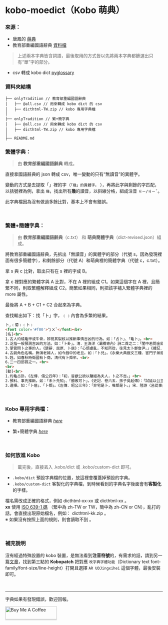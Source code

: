 # kobo-moedict（Kobo 萌典）


### 來源：
* 唐鳳的 [萌典](https://github.com/g0v/moedict-webkit)
* 教育部重編國語辭典 [資料檔](https://github.com/g0v/moedict-data)

> 上述兩本字典皆含詞語，最後取用的方式皆以先將兩本字典都篩選出只有“單”字的部分。

* csv 轉成 kobo dict [pyglossary](https://github.com/ilius/pyglossary)  


### 資料夾結構
```
├── onlyTradition // 教育部重編國語辭典
│   ├── @all.csv // 用來轉成 kobo dict 的 csv
│   ├── dicthtml-TW.zip // kobo 專用字典檔
│  
├── onlyTradition // 繁+簡字典
│   ├── @all.csv // 用來轉成 kobo dict 的 csv
│   ├── dicthtml-TW.zip // kobo 專用字典檔
│  
├── README.md
```


### 繁體字典：
> 由 **教育部重編國語辭典** 轉成。

直接拿國語辭典的 json 轉成 csv，唯一變動的只有“無讀音”的異體字。

變動的方式是去提取「」裡的字（`「幾」的異體字。` ），再將此字與剩餘的字匹配，以括號裡為例，拿出 `幾`，找出所有**幾**的讀音，以斜線分格，組成注音 `ㄐㄧ/ㄐㄧˇ`。

此字典檔因為沒有做過多餘比對，基本上不會有錯誤。

<br>

### 繁體+簡體字典：
> 由 **教育部重編國語辭典**（c.txt） 和 **萌典簡體字典**（dict-revised.json）組成。 

將教育部重編國語辭典，先拆出「無讀音」的異體字的部分（代號 s，因為發現裡面有很多簡體字），和剩餘部分（代號 A）和萌典裡的簡體字典（代號 c，c.txt）。

拿 s 與 c 比對，取出只有在 s 裡的字成 B。

拿 c 裡對應的繁體字與 A 比對，不在 A 裡的組成 C1。如果這個字在 A 裡，且簡繁不同，則取繁體解釋組成 C2。簡繁如果相同，則把該字補入繁體字典裡的more 屬性。

最後將 A + B + C1 + C2 合起來為字典。

查找輸出如下：找「卜」字，﹝﹞內會為多繁的結果。
```html
卜,﹝蔔﹞﹝卜﹞
<font color='#f00'>ㄅㄨˇ</font><br>
[名]<br>
1.古人灼燒龜甲或牛骨，辨視其裂紋以推斷事情吉凶的行為。如：「占卜」、「龜卜」。<br>
2.泛指一般預測吉凶的方法。如：「卜卦」。清．王漁洋〈灞橋寄內〉詩二首之二：「閨中若問金錢卜，秋雨秋風過灞橋。」<br>
3.掌管問卜之事的人。《楚辭．屈原．卜居》：「心煩慮亂，不知所從，往見太卜鄭詹尹。」《禮記．王制》：「凡執技以事上者，祝史射御醫卜及百工。」<br>
4.古劇角色名稱。飾演老婦人，如今戲中的老旦。如：「卜兒」。《永樂大典戲文三種．宦門子弟錯立身．第五出》：「（末卜商量介）萬事不由人計較，一生都是命安排。」<br>
5.姓。如春秋時衛國有卜商，清代有卜舜牟。<br>
6.二一四部首之一。<br>
<br>
[動]<br>
1.灼龜占卦。《左傳．僖公四年》：「初，晉獻公欲以驪姬為夫人，卜之不吉。」<br>
2.預料、事先推斷。如：「未卜先知」、「勝敗可卜」。《史記．卷六五．孫子吳起傳》：「試延以公主，起有留心則必受之，無留心則必辭矣。以此卜之。」<br>
3.選擇。如：「卜居」、「卜鄰」。《左傳．昭公三年》：「非宅是卜，唯鄰是卜。」宋．陸游〈呂從事夫人方氏墓誌銘〉：「以潦水齧墓趾，改卜於舊墓少東二百步。」

```
<br>

### Kobo 專用字典檔：

* 教育部重編國語辭典 [*here*](https://github.com/hsuan9522/kobo-moedict/blob/master/onlyTradition/dicthtml-TW.zip)

* 繁+簡體字典 [*here*](https://github.com/hsuan9522/kobo-moedict/blob/master/tranditionNsimple/dicthtml-TW.zip)

<br>

### 如何放進 Kobo

> 載完後，直接丟入 .kobo/dict 或 .kobo/custom-dict 即可。

* `.kobo/dict` 預設字典檔的位置，放這裡會覆蓋掉預設的字典。
* `.kobo/custom-dict` 客製化的字典檔，到時候看到的字典名字後面會有**客製化**的字樣。

檔名需改成正確的格式，例如 dicthtml-xx-xx 或 dicthtml-xx 。  
**xx** 使用 [ISO 639-1 碼](https://zh.wikipedia.org/zh-tw/ISO_639-1) （繁中為 zh-TW or TW，簡中為 zh-CN or CN），亂打的話，會直接出現原始檔名，例如： dicthtml-kk.zip 。  
※ 如果沒有按照上面的規則，則會讀取不到 。

<br>

### 補充說明
沒有經過特殊設置的 kobo 裝置，是無法看到**注音符號**的，有需求的話，請到另一篇[文章](https://medium.com/@hsuan9522/kobo-reader-plugin-300eda218441)，找到第三點的 **Kobopatch** 把對應 `改字典字體功能`（Dictionary text font-family/font-size/line-height）打開且選擇 `AR UDJingxihei` 這個字體，最後安裝即可。

<br>

---

字典如果有發現錯誤，歡迎回報。

<a href="https://www.buymeacoffee.com/hsuan" target="_blank"><img src="https://cdn.buymeacoffee.com/buttons/v2/default-yellow.png" alt="Buy Me A Coffee" style="height: 41px !important;width: 165px !important;box-shadow: 0px 3px 2px 0px rgba(190, 190, 190, 0.5) !important;-webkit-box-shadow: 0px 3px 2px 0px rgba(190, 190, 190, 0.5) !important;" ></a>

